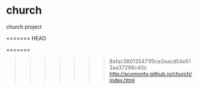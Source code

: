 # church
church project

<<<<<<< HEAD

=======
>>>>>>> 8afac380135471f5ce2eacd54e513aa37298c40c
http://scomonty.github.io/church/index.html
